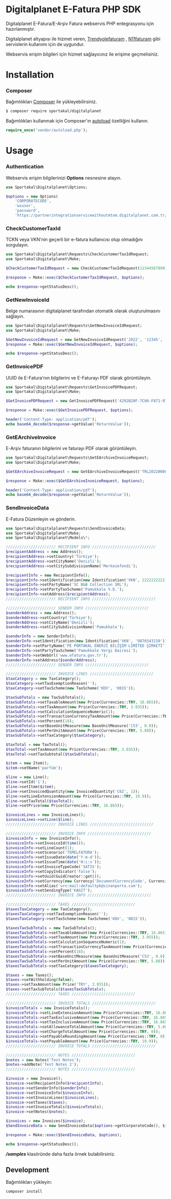 # Digitalplanet E-Fatura PHP SDK

Digitalplanet E-Fatura/E-Arşiv Fatura webservis PHP entegrasyonu için hazırlanmıştır.

Digitalplanet altyapısı ile hizmet
veren, [Trendyolefaturam](https://portal.trendyolefaturam.com/TRY/Login/index.html?returnUrl=/)
, [N11faturam](https://www.n11faturam.com/N11/index.html?returnUrl=/DefaultPage.aspx) gibi servislerin kullanımı için de
uygundur.

Webservis erişim bilgileri için hizmet sağlayıcınız ile erişime geçmelisiniz.

# Installation

### Composer

Bağımlılıkları [Composer](http://getcomposer.org/) ile yükleyebilirsiniz.

```bash
$ composer require sportakal/digitalplanet
```

Bağımlılıkları kullanmak için Composer'ın [autoload](https://getcomposer.org/doc/00-intro.md#autoloading) özelliğini
kullanın.

```php
require_once('vendor/autoload.php');
```

# Usage

### Authentication

Webservis erişim bilgilerinizi **Options** nesnesine atayın.

```php
use Sportakal\Digitalplanet\Options;

$options = new Options(
    'CORPORATECODE',
    'wsuser',
    'password',
    'https://partnerintegrationservicewithoutmtom.digitalplanet.com.tr/PartnerIntegrationService.asmx');
```

### CheckCustomerTaxId

TCKN veya VKN'nin geçerli bir e-fatura kullanıcısı olup olmadığını sorgulayın.

```php
use Sportakal\Digitalplanet\Requests\CheckCustomerTaxIdRequest;
use Sportakal\Digitalplanet\Make;

$CheckCustomerTaxIdRequest = new CheckCustomerTaxIdRequest(123445678901);

$response = Make::exec($CheckCustomerTaxIdRequest, $options);

echo $response->getStatusDesc();
```

### GetNewInvoiceId

Belge numarasının digitalplanet tarafından otomatik olarak oluşturulmasını sağlayın.

```php
use Sportakal\Digitalplanet\Requests\GetNewInvoiceIdRequest;
use Sportakal\Digitalplanet\Make;

$GetNewInvoiceIdRequest = new GetNewInvoiceIdRequest('2022', '12345', '0', 'MANUAL');
$response = Make::exec($GetNewInvoiceIdRequest, $options);

echo $response->getStatusDesc();
```

### GetInvoicePDF

UUID ile E-Fatura'nın bilgilerini ve E-Faturayı PDF olarak görüntüleyin.

```php
use Sportakal\Digitalplanet\Requests\GetInvoicePDFRequest;
use Sportakal\Digitalplanet\Make;

$GetInvoicePDFRequest = new GetInvoicePDFRequest('4292B20F-7C06-F871-974E-8000E77AD64F');

$response = Make::exec($GetInvoicePDFRequest, $options);

header('Content-Type: application/pdf');
echo base64_decode($response->getValue('ReturnValue'));
```

### GetEArchiveInvoice

E-Arşiv faturanın bilgilerini ve faturayı PDF olarak görüntüleyin.

```php
use Sportakal\Digitalplanet\Requests\GetEArchiveInvoiceRequest;
use Sportakal\Digitalplanet\Make;

$GetEArchiveInvoiceRequest = new GetEArchiveInvoiceRequest('TRL2022000000001', 'INVOICEID', 'PDF');

$response = Make::exec($GetEArchiveInvoiceRequest, $options);

header('Content-Type: application/pdf');
echo base64_decode($response->getValue('ReturnValue'));
```

### SendInvoiceData

E-Fatura Düzenleyin ve gönderin.

```php
use Sportakal\Digitalplanet\Requests\SendInvoiceData;
use Sportakal\Digitalplanet\Make;
use Sportakal\Digitalplanet\Models\*;

////////////////////// RECIPIENT INFO ////////////////////////////
$recipientAddress = new Address();
$recipientAddress->setCountry('Türkiye');
$recipientAddress->setCityName('Denizli');
$recipientAddress->setCitySubdivisionName('Merkezefendi');

$recipientInfo = new RecipientInfo();
$recipientInfo->setIdentification(new Identification('VKN', 2222222222));
$recipientInfo->setPartyName('SC B&B Collection SRL');
$recipientInfo->setPartyTaxScheme('Pamukkale V.D.');
$recipientInfo->setAddress($recipientAddress);
////////////////////// RECIPIENT INFO ////////////////////////////

////////////////////// SENDER INFO ////////////////////////////
$senderAddress = new Address();
$senderAddress->setCountry('Türkiye');
$senderAddress->setCityName('Denizli');
$senderAddress->setCitySubdivisionName('Pamukkale');

$senderInfo = new SenderInfo();
$senderInfo->setIdentification(new Identification('VKN', '9876543210'));
$senderInfo->setPartyName('PE PORTAKAL ENERJİ BİLİŞİM LİMİTED ŞİRKETİ');
$senderInfo->setPartyTaxScheme('Pamukkale Vergi Dairesi');
$senderInfo->setWebUrl('www.efatura.gov.tr');
$senderInfo->setAddress($senderAddress);
////////////////////// SENDER INFO ////////////////////////////

////////////////////// INVOICE LINES ////////////////////////////
$taxCategory = new TaxCategory();
$taxCategory->setTaxExemptionReason('');
$taxCategory->setTaxScheme(new TaxScheme('KDV', '0015'));

$taxSubTotals = new TaxSubTotals();
$taxSubTotals->setTaxableAmount(new Price(Currencies::TRY, 16.865));
$taxSubTotals->setTaxAmount(new Price(Currencies::TRY, 3.035));
$taxSubTotals->setCalculationSequenceNumeric(1);
$taxSubTotals->setTransactionCurrencyTaxAmount(new Price(Currencies::TRY, 5.88));
$taxSubTotals->setPercent(18);
$taxSubTotals->setBaseUnitMeasure(new BaseUnitMeasure('C53', 0.0));
$taxSubTotals->setPerUnitAmount(new Price(Currencies::TRY, 5.88));
$taxSubTotals->setTaxCategory($taxCategory);

$taxTotal = new TaxTotal();
$taxTotal->setTaxAmount(new Price(Currencies::TRY, 3.035));
$taxTotal->setTaxSubtotal($taxSubTotals);

$item = new Item();
$item->setName('parfüm');

$line = new Line();
$line->setId('1');
$line->setItem($item);
$line->setInvoicedQuantity(new InvoicedQuantity('C62', 1));
$line->setLineExtensionAmount(new Price(Currencies::TRY, 19.9));
$line->setTaxTotal($taxTotal);
$line->setPrice(new Price(Currencies::TRY, 16.865));

$invoiceLines = new InvoiceLines();
$invoiceLines->setLine($line);
////////////////////// INVOICE LINES ////////////////////////////

////////////////////// INVOICE INFO ////////////////////////////
$invoiceInfo = new InvoiceInfo();
$invoiceInfo->setInvoiceId(time());
$invoiceInfo->setLineCount(1);
$invoiceInfo->setScenario('TEMELFATURA');
$invoiceInfo->setIssueDate(date('Y-m-d'));
$invoiceInfo->setIssueTime(date('H:i:s'));
$invoiceInfo->setInvoiceTypeCode('SATIS');
$invoiceInfo->setCopyIndicator('false');
$invoiceInfo->setUuid(GuidCreator::get());
$invoiceInfo->setCurrency(new Currency('DocumentCurrencyCode', Currencies::TRY));
$invoiceInfo->setAlias('urn:mail:defaultpk@sinanporta.com');
$invoiceInfo->setSendingType('KAGIT');
////////////////////// INVOICE INFO ////////////////////////////

////////////////////// TAXES ////////////////////////////
$taxesTaxCategory = new TaxCategory();
$taxesTaxCategory->setTaxExemptionReason('');
$taxesTaxCategory->setTaxScheme(new TaxScheme('KDV', '0015'));

$taxesTaxSubTotals = new TaxSubTotals();
$taxesTaxSubTotals->setTaxableAmount(new Price(Currencies::TRY, 16.865));
$taxesTaxSubTotals->setTaxAmount(new Price(Currencies::TRY, 3.055));
$taxesTaxSubTotals->setCalculationSequenceNumeric(1);
$taxesTaxSubTotals->setTransactionCurrencyTaxAmount(new Price(Currencies::TRY, 5.88));
$taxesTaxSubTotals->setPercent(18);
$taxesTaxSubTotals->setBaseUnitMeasure(new BaseUnitMeasure('C53', 0.0));
$taxesTaxSubTotals->setPerUnitAmount(new Price(Currencies::TRY, 5.88));
$taxesTaxSubTotals->setTaxCategory($taxesTaxCategory);

$taxes = new Taxes();
$taxes->setWithholding(false);
$taxes->setTaxAmount(new Price('TRY', 3.055));
$taxes->setTaxSubTotals($taxesTaxSubTotals);
////////////////////// TAXES ////////////////////////////

////////////////////// INVOICE TOTALS ////////////////////////////
$invoiceTotals = new InvoiceTotals();
$invoiceTotals->setLineExtensionAmount(new Price(Currencies::TRY, 16.865));
$invoiceTotals->setTaxExclusiveAmount(new Price(Currencies::TRY, 16.865));
$invoiceTotals->setTaxInclusiveAmount(new Price(Currencies::TRY, 16.865 + 3.0355));
$invoiceTotals->setAllowanceTotalAmount(new Price(Currencies::TRY, 5.88));
$invoiceTotals->setChargeTotalAmount(new Price(Currencies::TRY, 0));
$invoiceTotals->setPayableRoundingAmount(new Price(Currencies::TRY, 0));
$invoiceTotals->setPayableAmount(new Price(Currencies::TRY, 19.9));
////////////////////// INVOICE TOTALS ////////////////////////////

////////////////////// NOTES ////////////////////////////
$notes = new Notes('Test Notes');
$notes->addNote('Test Notes 2');
////////////////////// NOTES ////////////////////////////

$invoice = new Invoice();
$invoice->setRecipientInfo($recipientInfo);
$invoice->setSenderInfo($senderInfo);
$invoice->setInvoiceInfo($invoiceInfo);
$invoice->setInvoiceLines($invoiceLines);
$invoice->setTaxes($taxes);
$invoice->setInvoiceTotals($invoiceTotals);
$invoice->setNotes($notes);

$invoices = new Invoices($invoice);
$SendInvoiceData = new SendInvoiceData($options->getCorporateCode(), $invoices, '', '');

$response = Make::exec($SendInvoiceData, $options);

echo $response->getStatusDesc();
```

***/samples*** klasöründe daha fazla örnek bulabilirsiniz.

## Development

Bağımlılıkları yükleyin:

``` bash
composer install
```

